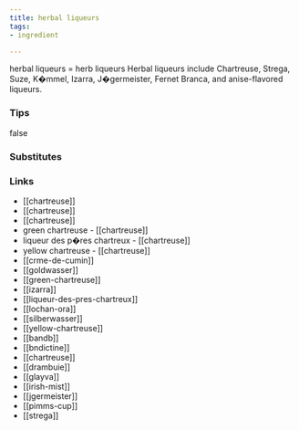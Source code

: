```yaml
---
title: herbal liqueurs
tags:
- ingredient

---
```

herbal liqueurs = herb liqueurs Herbal liqueurs include Chartreuse, Strega, Suze, K�mmel, Izarra, J�germeister, Fernet Branca, and anise-flavored liqueurs.

### Tips
false

### Substitutes


### Links

* [[chartreuse]]
* [[chartreuse]]
* [[chartreuse]]
* green chartreuse - [[chartreuse]]
* liqueur des p�res chartreux - [[chartreuse]]
* yellow chartreuse - [[chartreuse]]
* [[crme-de-cumin]]
* [[goldwasser]]
* [[green-chartreuse]]
* [[izarra]]
* [[liqueur-des-pres-chartreux]]
* [[lochan-ora]]
* [[silberwasser]]
* [[yellow-chartreuse]]
* [[bandb]]
* [[bndictine]]
* [[chartreuse]]
* [[drambuie]]
* [[glayva]]
* [[irish-mist]]
* [[jgermeister]]
* [[pimms-cup]]
* [[strega]]
